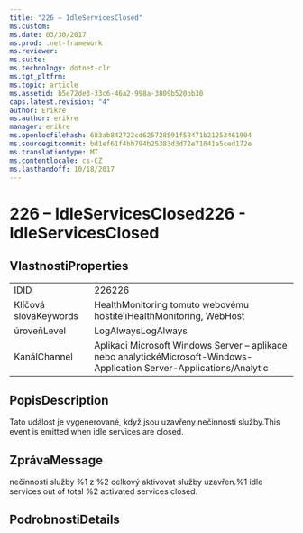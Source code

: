```yaml
---
title: "226 – IdleServicesClosed"
ms.custom: 
ms.date: 03/30/2017
ms.prod: .net-framework
ms.reviewer: 
ms.suite: 
ms.technology: dotnet-clr
ms.tgt_pltfrm: 
ms.topic: article
ms.assetid: b5e72de3-33c6-46a2-998a-3809b520bb30
caps.latest.revision: "4"
author: Erikre
ms.author: erikre
manager: erikre
ms.openlocfilehash: 683ab842722cd625728591f58471b21253461904
ms.sourcegitcommit: bd1ef61f4bb794b25383d3d72e71041a5ced172e
ms.translationtype: MT
ms.contentlocale: cs-CZ
ms.lasthandoff: 10/18/2017
---
```

# <a name="226---idleservicesclosed"></a><span data-ttu-id="19934-102">226 – IdleServicesClosed</span><span class="sxs-lookup"><span data-stu-id="19934-102">226 - IdleServicesClosed</span></span>
## <a name="properties"></a><span data-ttu-id="19934-103">Vlastnosti</span><span class="sxs-lookup"><span data-stu-id="19934-103">Properties</span></span>  
  
|||  
|-|-|  
|<span data-ttu-id="19934-104">ID</span><span class="sxs-lookup"><span data-stu-id="19934-104">ID</span></span>|<span data-ttu-id="19934-105">226</span><span class="sxs-lookup"><span data-stu-id="19934-105">226</span></span>|  
|<span data-ttu-id="19934-106">Klíčová slova</span><span class="sxs-lookup"><span data-stu-id="19934-106">Keywords</span></span>|<span data-ttu-id="19934-107">HealthMonitoring tomuto webovému hostiteli</span><span class="sxs-lookup"><span data-stu-id="19934-107">HealthMonitoring, WebHost</span></span>|  
|<span data-ttu-id="19934-108">úroveň</span><span class="sxs-lookup"><span data-stu-id="19934-108">Level</span></span>|<span data-ttu-id="19934-109">LogAlways</span><span class="sxs-lookup"><span data-stu-id="19934-109">LogAlways</span></span>|  
|<span data-ttu-id="19934-110">Kanál</span><span class="sxs-lookup"><span data-stu-id="19934-110">Channel</span></span>|<span data-ttu-id="19934-111">Aplikaci Microsoft Windows Server – aplikace nebo analytické</span><span class="sxs-lookup"><span data-stu-id="19934-111">Microsoft-Windows-Application Server-Applications/Analytic</span></span>|  
  
## <a name="description"></a><span data-ttu-id="19934-112">Popis</span><span class="sxs-lookup"><span data-stu-id="19934-112">Description</span></span>  
 <span data-ttu-id="19934-113">Tato událost je vygenerované, když jsou uzavřeny nečinnosti služby.</span><span class="sxs-lookup"><span data-stu-id="19934-113">This event is emitted when idle services are closed.</span></span>  
  
## <a name="message"></a><span data-ttu-id="19934-114">Zpráva</span><span class="sxs-lookup"><span data-stu-id="19934-114">Message</span></span>  
 <span data-ttu-id="19934-115">nečinnosti služby %1 z %2 celkový aktivovat služby uzavřen.</span><span class="sxs-lookup"><span data-stu-id="19934-115">%1 idle services out of total %2 activated services closed.</span></span>  
  
## <a name="details"></a><span data-ttu-id="19934-116">Podrobnosti</span><span class="sxs-lookup"><span data-stu-id="19934-116">Details</span></span>

